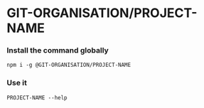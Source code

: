 # GIT-ORGANISATION/PROJECT-NAME

### Install the command globally

```
npm i -g @GIT-ORGANISATION/PROJECT-NAME
```

### Use it

```
PROJECT-NAME --help 
```

